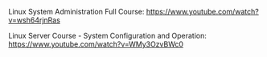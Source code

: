 

Linux System Administration Full Course: https://www.youtube.com/watch?v=wsh64rjnRas

Linux Server Course - System Configuration and Operation: https://www.youtube.com/watch?v=WMy3OzvBWc0
